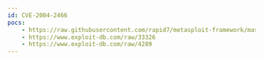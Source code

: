 ```yaml
---
id: CVE-2004-2466
pocs:
    - https://raw.githubusercontent.com/rapid7/metasploit-framework/master/modules/exploits/windows/http/efs_easychatserver_username.rb
    - https://www.exploit-db.com/raw/33326
    - https://www.exploit-db.com/raw/4289
---
```

